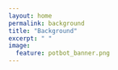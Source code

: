 ```yaml
---
layout: home
permalink: background
title: "Background"
excerpt: " "
image:
  feature: potbot_banner.png
---
```

